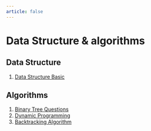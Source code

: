 ```yaml
---
article: false
---
```

# Data Structure & algorithms

## Data Structure
1. [Data Structure Basic](data-structure.md)

## Algorithms
1. [Binary Tree Questions](binary-tree.md)
2. [Dynamic Programming](dp.md)
3. [Backtracking Algorithm](backtracking.md)